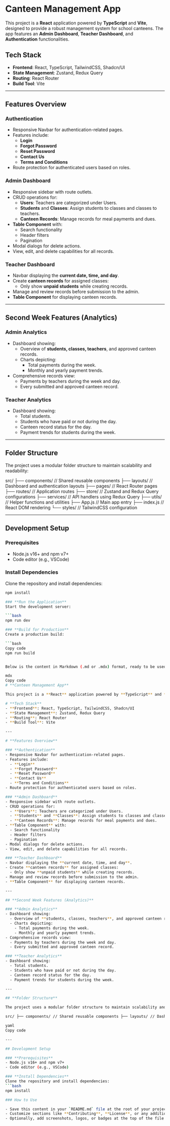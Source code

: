 # **Canteen Management App**

This project is a **React** application powered by **TypeScript** and **Vite**, designed to provide a robust management system for school canteens. The app features an **Admin Dashboard**, **Teacher Dashboard**, and **Authentication** functionalities.

## **Tech Stack**

- **Frontend**: React, TypeScript, TailwindCSS, Shadcn/UI
- **State Management**: Zustand, Redux Query
- **Routing**: React Router
- **Build Tool**: Vite

---

## **Features Overview**

### **Authentication**

- Responsive Navbar for authentication-related pages.
- Features include:
  - **Login**
  - **Forgot Password**
  - **Reset Password**
  - **Contact Us**
  - **Terms and Conditions**
- Route protection for authenticated users based on roles.

### **Admin Dashboard**

- Responsive sidebar with route outlets.
- CRUD operations for:
  - **Users**: Teachers are categorized under Users.
  - **Students** and **Classes**: Assign students to classes and classes to teachers.
  - **Canteen Records**: Manage records for meal payments and dues.
- **Table Component** with:
  - Search functionality
  - Header filters
  - Pagination
- Modal dialogs for delete actions.
- View, edit, and delete capabilities for all records.

### **Teacher Dashboard**

- Navbar displaying the **current date, time, and day**.
- Create **canteen records** for assigned classes:
  - Only show **unpaid students** while creating records.
- Manage and review records before submission to the admin.
- **Table Component** for displaying canteen records.

---

## **Second Week Features (Analytics)**

### **Admin Analytics**

- Dashboard showing:
  - Overview of **students, classes, teachers**, and approved canteen records.
  - Charts depicting:
    - Total payments during the week.
    - Monthly and yearly payment trends.
- Comprehensive records view:
  - Payments by teachers during the week and day.
  - Every submitted and approved canteen record.

### **Teacher Analytics**

- Dashboard showing:
  - Total students.
  - Students who have paid or not during the day.
  - Canteen record status for the day.
  - Payment trends for students during the week.

---

## **Folder Structure**

The project uses a modular folder structure to maintain scalability and readability:

src/
├── components/ // Shared reusable components
├── layouts/ // Dashboard and authentication layouts
├── pages/ // React Router pages
├── routes/ // Application routes
├── store/ // Zustand and Redux Query configurations
├── services/ // API handlers using Redux Query
├── utils/ // Helper functions and utilities
├── App.js // Main app entry
├── index.js // React DOM rendering
└── styles/ // TailwindCSS configuration

---

## **Development Setup**

### **Prerequisites**

- Node.js v16+ and npm v7+
- Code editor (e.g., VSCode)

### **Install Dependencies**

Clone the repository and install dependencies:

````bash
npm install

### **Run the Application**
Start the development server:

```bash
npm run dev

### **Build for Production**
Create a production build:

```bash
Copy code
npm run build


Below is the content in Markdown (.md or .mdx) format, ready to be used as your README.md file:

mdx
Copy code
# **Canteen Management App**

This project is a **React** application powered by **TypeScript** and **Vite**, designed to provide a robust management system for school canteens. The app features an **Admin Dashboard**, **Teacher Dashboard**, and **Authentication** functionalities.

# **Tech Stack**
- **Frontend**: React, TypeScript, TailwindCSS, Shadcn/UI
- **State Management**: Zustand, Redux Query
- **Routing**: React Router
- **Build Tool**: Vite

---

# **Features Overview**

### **Authentication**
- Responsive Navbar for authentication-related pages.
- Features include:
  - **Login**
  - **Forgot Password**
  - **Reset Password**
  - **Contact Us**
  - **Terms and Conditions**
- Route protection for authenticated users based on roles.

### **Admin Dashboard**
- Responsive sidebar with route outlets.
- CRUD operations for:
  - **Users**: Teachers are categorized under Users.
  - **Students** and **Classes**: Assign students to classes and classes to teachers.
  - **Canteen Records**: Manage records for meal payments and dues.
- **Table Component** with:
  - Search functionality
  - Header filters
  - Pagination
- Modal dialogs for delete actions.
- View, edit, and delete capabilities for all records.

### **Teacher Dashboard**
- Navbar displaying the **current date, time, and day**.
- Create **canteen records** for assigned classes:
  - Only show **unpaid students** while creating records.
- Manage and review records before submission to the admin.
- **Table Component** for displaying canteen records.

---

## **Second Week Features (Analytics)**

### **Admin Analytics**
- Dashboard showing:
  - Overview of **students, classes, teachers**, and approved canteen records.
  - Charts depicting:
    - Total payments during the week.
    - Monthly and yearly payment trends.
- Comprehensive records view:
  - Payments by teachers during the week and day.
  - Every submitted and approved canteen record.

### **Teacher Analytics**
- Dashboard showing:
  - Total students.
  - Students who have paid or not during the day.
  - Canteen record status for the day.
  - Payment trends for students during the week.

---

## **Folder Structure**

The project uses a modular folder structure to maintain scalability and readability:

src/ ├── components/ // Shared reusable components ├── layouts/ // Dashboard and authentication layouts ├── pages/ // React Router pages ├── routes/ // Application routes ├── store/ // Zustand and Redux Query configurations ├── services/ // API handlers using Redux Query ├── utils/ // Helper functions and utilities ├── App.js // Main app entry ├── index.js // React DOM rendering └── styles/ // TailwindCSS configuration

yaml
Copy code

---

## Development Setup

### **Prerequisites**
- Node.js v16+ and npm v7+
- Code editor (e.g., VSCode)

### **Install Dependencies**
Clone the repository and install dependencies:
```bash
npm install

### How to Use

- Save this content in your `README.md` file at the root of your project directory.
- Customize sections like **Contributing**, **License**, or any additional details specific to your project.
- Optionally, add screenshots, logos, or badges at the top of the file for a professional look. Let me know if you’d like help with this!
````
